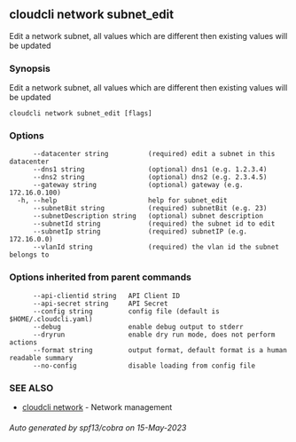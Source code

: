 ## cloudcli network subnet_edit

Edit a network subnet, all values which are different then existing values will be updated

### Synopsis

Edit a network subnet, all values which are different then existing values will be updated

```
cloudcli network subnet_edit [flags]
```

### Options

```
      --datacenter string          (required) edit a subnet in this datacenter
      --dns1 string                (optional) dns1 (e.g. 1.2.3.4)
      --dns2 string                (optional) dns2 (e.g. 2.3.4.5)
      --gateway string             (optional) gateway (e.g. 172.16.0.100)
  -h, --help                       help for subnet_edit
      --subnetBit string           (required) subnetBit (e.g. 23)
      --subnetDescription string   (optional) subnet description
      --subnetId string            (required) the subnet id to edit
      --subnetIp string            (required) subnetIP (e.g. 172.16.0.0)
      --vlanId string              (required) the vlan id the subnet belongs to
```

### Options inherited from parent commands

```
      --api-clientid string   API Client ID
      --api-secret string     API Secret
      --config string         config file (default is $HOME/.cloudcli.yaml)
      --debug                 enable debug output to stderr
      --dryrun                enable dry run mode, does not perform actions
      --format string         output format, default format is a human readable summary
      --no-config             disable loading from config file
```

### SEE ALSO

* [cloudcli network](cloudcli_network.md)	 - Network management

###### Auto generated by spf13/cobra on 15-May-2023
